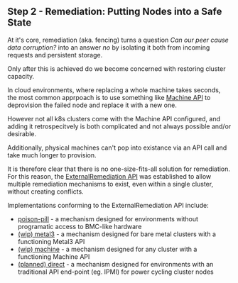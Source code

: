## Step 2 - Remediation: Putting Nodes into a Safe State

At it's core, remediation (aka. fencing) turns a question _Can our peer cause
data corruption?_ into an answer _no_ by isolating it both from incoming
requests and persistent storage.

Only after this is achieved do we become concerned with restoring cluster
capacity.

In cloud environments, where replacing a whole machine takes seconds, the most
common apprpoach is to use something like [Machine API](https://github.com/kubernetes-sigs/cluster-api/blob/HEAD/docs/proposals/20181121-machine-api.md) to deprovision the
failed node and replace it with a new one.

However not all k8s clusters come with the Machine API configured, and adding it
retrospecitvely is both complicated and not always possible and/or desirable.

Additionally, physical machines can't pop into existance via an API call and
take much longer to provision.

It is therefore clear that there is no one-size-fits-all solution for
remediation.  For this reason, the [ExternalRemediation API](https://github.com/kubernetes-sigs/cluster-api/blob/HEAD/docs/proposals/20191030-machine-health-checking.md)
was established to allow multiple remediation mechanisms to exist, even within a
single cluster, without creating conflicts.

Implementations conforming to the ExternalRemediation API include:
* [poison-pill](/PoisonPill) - a mechanism designed for environments without programatic access to BMC-like hardware
* [(wip) metal3](https://github.com/metal3-io/cluster-api-provider-metal3/pull/157) - a mechanism designed for bare metal clusters with a functioning Metal3 API
* [(wip) machine](https://github.com/mshitrit/machine-deletion-remediation) - a mechanism designed for any cluster with a functioning Machine API
* [(planned) direct]() - a mechanism designed for environments with an traditional API end-point (eg. IPMI) for power cycling cluster nodes
